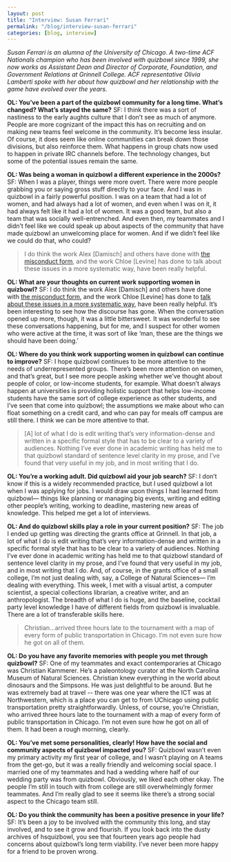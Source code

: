 ```yaml
---
layout: post
title: "Interview: Susan Ferrari"
permalink: "/blog/interview-susan-ferrari"
categories: [blog, interview]
---
```


*Susan Ferrari is an alumna of the University of Chicago. A two-time ACF Nationals champion who has been involved with quizbowl since 1999, she now works as Assistant Dean and Director of Corporate, Foundation, and Government Relations at Grinnell College. ACF representative Olivia Lamberti spoke with her about how quizbowl and her relationship with the game have evolved over the years.*

**OL: You’ve been a part of the quizbowl community for a long time. What’s changed? What’s stayed the same?**
SF: I think there was a sort of nastiness to the early aughts culture that I don’t see as much of anymore. People are more cognizant of the impact this has on recruiting and on making new teams feel welcome in the community. It’s become less insular. Of course, it does seem like online communities can break down those divisions, but also reinforce them. What happens in group chats now used to happen in private IRC channels before. The technology changes, but some of the potential issues remain the same. 

**OL: Was being a woman in quizbowl a different experience in the 2000s?**
SF: When I was a player, things were more overt. There were more people grabbing you or saying gross stuff directly to your face. And I was in quizbowl in a fairly powerful position. I was on a team that had a lot of women, and had always had a lot of women, and even when I was on it, it had always felt like it had a lot of women. It was a good team, but also a team that was socially well-entrenched. And even then, my teammates and I didn’t feel like we could speak up about aspects of the community that have made quizbowl an unwelcoming place for women. And if we didn’t feel like we could do that, who could?

> I do think the work Alex [Damisch] and others have done with [the misconduct form](https://hsquizbowl.org/forums/viewtopic.php?f=9&t=21308), and the work Chloe [Levine] has done to talk about these issues in a more systematic way, have been really helpful.

**OL: What are your thoughts on current work supporting women in quizbowl?**
SF:  I do think the work Alex [Damisch] and others have done with [the misconduct form](https://hsquizbowl.org/forums/viewtopic.php?f=9&t=21308), and the work Chloe [Levine] has done to [talk about these issues in a more systematic way](/blog/files/chloe-levine-paper.pdf), have been really helpful. It’s been interesting to see how the discourse has gone. When the conversation opened up more, though, it was a little bittersweet. It was wonderful to see these conversations happening, but for me, and I suspect for other women who were active at the time, it was sort of like ‘man, these are the things we should have been doing.’ 

**OL: Where do you think work supporting women in quizbowl can continue to improve?**
SF: I hope quizbowl continues to be more attentive to the needs of underrepresented groups. There’s been more attention on women, and that’s great, but I see more people asking whether we’ve thought about people of color, or low-income students, for example. What doesn’t always happen at universities is providing holistic support that helps low-income students have the same sort of college experience as other students, and I’ve seen that come into quizbowl; the assumptions we make about who can float something on a credit card, and who can pay for meals off campus are still there. I think we can be more attentive to that.

> [A] lot of what I do is edit writing that’s very information-dense and written in a specific formal style that has to be clear to a variety of audiences. Nothing I’ve ever done in academic writing has held me to that quizbowl standard of sentence level clarity in my prose, and I’ve found that very useful in my job, and in most writing that I do.

**OL: You’re a working adult. Did quizbowl aid your job search?**
SF: I don’t know if this is a widely recommended practice, but I used quizbowl a lot when I was applying for jobs. I would draw upon things I had learned from quizbowl— things like planning or managing big events, writing and editing other people’s writing, working to deadline, mastering new areas of knowledge. This helped me get a lot of interviews. 

**OL: And do quizbowl skills play a role in your current position?**
SF: The job I ended up getting was directing the grants office at Grinnell. In that job, a lot of what I do is edit writing that’s very information-dense and written in a specific formal style that has to be clear to a variety of audiences. Nothing I’ve ever done in academic writing has held me to that quizbowl standard of sentence level clarity in my prose, and I’ve found that very useful in my job, and in most writing that I do. And, of course, in the grants office of a small college, I’m not just dealing with, say, a College of Natural Sciences— I’m dealing with everything. This week, I met with a visual artist, a computer scientist, a special collections librarian, a creative writer, and an anthropologist. The breadth of what I do is huge, and the baseline, cocktail party level knowledge I have of different fields from quizbowl is invaluable. There are a lot of transferable skills here. 

> Christian...arrived three hours late to the tournament with a map of every form of public transportation in Chicago. I’m not even sure how he got on all of them.

**OL: Do you have any favorite memories with people you met through quizbowl?**
SF: One of my teammates and exact contemporaries at Chicago was Christian Kammerer. He’s a paleontology curator at the North Carolina Museum of Natural Sciences. Christian knew everything in the world about dinosaurs and the Simpsons. He was just delightful to be around. But he was extremely bad at travel -- there was one year where the ICT was at Northwestern, which is a place you can get to from UChicago using public transportation pretty straightforwardly. Unless, of course, you’re Christian, who arrived three hours late to the tournament with a map of every form of public transportation in Chicago. I’m not even sure how he got on all of them. It had been a rough morning, clearly.

**OL: You’ve met some personalities, clearly! How have the social and community aspects of quizbowl impacted you?**
SF: Quizbowl wasn’t even my primary activity my first year of college, and I wasn’t playing on A teams from the get-go, but it was a really friendly and welcoming social space. I married one of my teammates and had a wedding where half of our wedding party was from quizbowl. Obviously, we liked each other okay. The people I’m still in touch with from college are still overwhelmingly former teammates. And I’m really glad to see it seems like there’s a strong social aspect to the Chicago team still.

**OL: Do you think the community has been a positive presence in your life?**
SF: It’s been a joy to be involved with the community this long, and stay involved, and to see it grow and flourish. If you look back into the dusty archives of hsquizbowl, you see that fourteen years ago people had concerns about quizbowl’s long term viability. I’ve never been more happy for a friend to be proven wrong.
